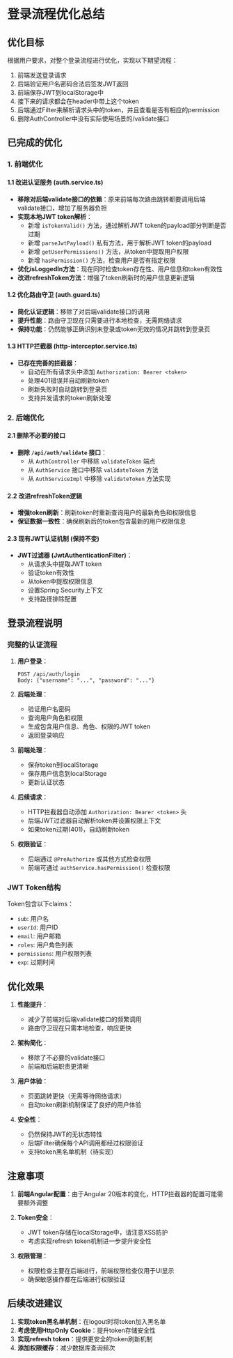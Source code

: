 # 登录流程优化总结

## 优化目标

根据用户要求，对整个登录流程进行优化，实现以下期望流程：
1. 前端发送登录请求
2. 后端验证用户名密码合法后签发JWT返回
3. 前端保存JWT到localStorage中
4. 接下来的请求都会在header中带上这个token
5. 后端通过Filter来解析请求头中的token，并且查看是否有相应的permission
6. 删除AuthController中没有实际使用场景的/validate接口

## 已完成的优化

### 1. 前端优化

#### 1.1 改进认证服务 (auth.service.ts)
- **移除对后端validate接口的依赖**：原来前端每次路由跳转都要调用后端validate接口，增加了服务器负担
- **实现本地JWT token解析**：
  - 新增 `isTokenValid()` 方法，通过解析JWT token的payload部分判断是否过期
  - 新增 `parseJwtPayload()` 私有方法，用于解析JWT token的payload
  - 新增 `getUserPermissions()` 方法，从token中提取用户权限
  - 新增 `hasPermission()` 方法，检查用户是否有指定权限
- **优化isLoggedIn方法**：现在同时检查token存在性、用户信息和token有效性
- **改进refreshToken方法**：增强了token刷新时的用户信息更新逻辑

#### 1.2 优化路由守卫 (auth.guard.ts)
- **简化认证逻辑**：移除了对后端validate接口的调用
- **提升性能**：路由守卫现在只需要进行本地检查，无需网络请求
- **保持功能**：仍然能够正确识别未登录或token无效的情况并跳转到登录页

#### 1.3 HTTP拦截器 (http-interceptor.service.ts)
- **已存在完善的拦截器**：
  - 自动在所有请求头中添加 `Authorization: Bearer <token>`
  - 处理401错误并自动刷新token
  - 刷新失败时自动跳转到登录页
  - 支持并发请求的token刷新处理

### 2. 后端优化

#### 2.1 删除不必要的接口
- **删除 `/api/auth/validate` 接口**：
  - 从 `AuthController` 中移除 `validateToken` 端点
  - 从 `AuthService` 接口中移除 `validateToken` 方法
  - 从 `AuthServiceImpl` 中移除 `validateToken` 方法实现

#### 2.2 改进refreshToken逻辑
- **增强token刷新**：刷新token时重新查询用户的最新角色和权限信息
- **保证数据一致性**：确保刷新后的token包含最新的用户权限信息

#### 2.3 现有JWT认证机制 (保持不变)
- **JWT过滤器 (JwtAuthenticationFilter)**：
  - 从请求头中提取JWT token
  - 验证token有效性
  - 从token中提取权限信息
  - 设置Spring Security上下文
  - 支持路径排除配置

## 登录流程说明

### 完整的认证流程

1. **用户登录**：
   ```
   POST /api/auth/login
   Body: {"username": "...", "password": "..."}
   ```

2. **后端处理**：
   - 验证用户名密码
   - 查询用户角色和权限
   - 生成包含用户信息、角色、权限的JWT token
   - 返回登录响应

3. **前端处理**：
   - 保存token到localStorage
   - 保存用户信息到localStorage
   - 更新认证状态

4. **后续请求**：
   - HTTP拦截器自动添加 `Authorization: Bearer <token>` 头
   - 后端JWT过滤器自动解析token并设置权限上下文
   - 如果token过期(401)，自动刷新token

5. **权限验证**：
   - 后端通过 `@PreAuthorize` 或其他方式检查权限
   - 前端可通过 `authService.hasPermission()` 检查权限

### JWT Token结构

Token包含以下claims：
- `sub`: 用户名
- `userId`: 用户ID
- `email`: 用户邮箱
- `roles`: 用户角色列表
- `permissions`: 用户权限列表
- `exp`: 过期时间

## 优化效果

1. **性能提升**：
   - 减少了前端对后端validate接口的频繁调用
   - 路由守卫现在只需本地检查，响应更快

2. **架构简化**：
   - 移除了不必要的validate接口
   - 前端和后端职责更清晰

3. **用户体验**：
   - 页面跳转更快（无需等待网络请求）
   - 自动token刷新机制保证了良好的用户体验

4. **安全性**：
   - 仍然保持JWT的无状态特性
   - 后端Filter确保每个API调用都经过权限验证
   - 支持token黑名单机制（待实现）

## 注意事项

1. **前端Angular配置**：由于Angular 20版本的变化，HTTP拦截器的配置可能需要额外调整

2. **Token安全**：
   - JWT token存储在localStorage中，请注意XSS防护
   - 考虑实现refresh token机制进一步提升安全性

3. **权限管理**：
   - 权限检查主要在后端进行，前端权限检查仅用于UI显示
   - 确保敏感操作都在后端进行权限验证

## 后续改进建议

1. **实现token黑名单机制**：在logout时将token加入黑名单
2. **考虑使用HttpOnly Cookie**：提升token存储安全性
3. **实现refresh token**：提供更安全的token刷新机制
4. **添加权限缓存**：减少数据库查询频次